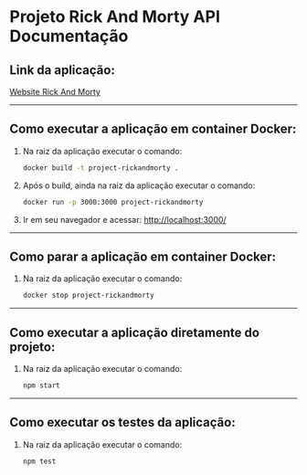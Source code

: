 
# Projeto Rick And Morty API Documentação

## Link da aplicação:
[Website Rick And Morty](http://localhost:3000/)

---

## Como executar a aplicação em container Docker:

1. Na raiz da aplicação executar o comando:
   ```bash
   docker build -t project-rickandmorty .
   ```

2. Após o build, ainda na raiz da aplicação executar o comando:
   ```bash
   docker run -p 3000:3000 project-rickandmorty
   ```

3. Ir em seu navegador e acessar: [http://localhost:3000/](http://localhost:3000/)

---

## Como parar a aplicação em container Docker:

1. Na raiz da aplicação executar o comando:
   ```bash
   docker stop project-rickandmorty
   ```

---

## Como executar a aplicação diretamente do projeto:

1. Na raiz da aplicação executar o comando:
   ```bash
   npm start
   ```

---

## Como executar os testes da aplicação:

1. Na raiz da aplicação executar o comando:
   ```bash
   npm test
   ```
